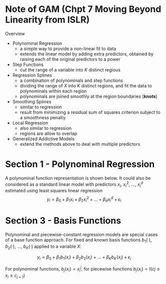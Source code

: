 # Note of GAM (Chpt 7 Moving Beyond Linearity from ISLR)

Overview

+ Polynominal  Regression
    + a simple way to provide a non-linear fit to data
    + extends the linear model by adding extra predictors, obtained by raising each of the original predictors to a power
+ Step Functions
    + cut the range of a variable into $K$ distinct regious
+ Regression Splines
    + a combination of polynominals and step functions
    + dividing the range of $X$ into $K$ distinct regions, and fit the data to polynominals within each region
    + polynominals are joined smoothly at the region boundaries (__knots__)
+ Smoothing Splines
    + similar to regression
    + result from minimizing a residual sum of squares criterion subject to a smoothness penalty
+ Local Regression
    + also similar to regression
    + regions are allow to overlap
+ Generalized Addictive Models
    + extend the methods above to deal with multiple predictors

# Section 1 - Polynominal Regression

A polynominal function representation is shown below. It could also be considered as a standard linear model with predictors $x_i$, $x_i^2$, ..., $x_i^d$ estimated using least squares linear regression
$$
y_i = \beta_0 + \beta_1x_i + \beta_2x_i^2 + ... + \beta_dx_i^d + \epsilon_i
$$

# Section 3 - Basis Functions

Polynominal and piecewise-constant regression models are special cases of a base function approach. For fixed and known  basis functions $b_1(·)$, $b_2(·)$, ..., $b_K(·)$ applied to a variable $X$:

$$
y_i = \beta_0 + \beta_1b_1(x_i) + \beta_2b_2(x_i) + ... + \beta_Kb_K(x_i) + \epsilon_i
$$

For polynominal functions, $b_j(x_i) = x_i^j$, for piecewise functions $b_j(x_i) = I(cj \leq x_i \leq c_{j+1})$ 